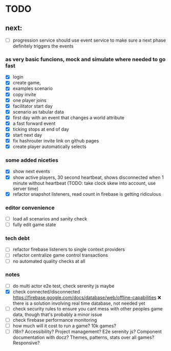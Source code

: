 # TODO
## next:
- [ ] progression service should use event service to make sure a next phase definitely triggers the events 

### as very basic funcions, mock and simulate where needed to go fast
- [x] login
- [x] create game, 
- [x] examples scenario
- [x] copy invite
- [x] one player joins
- [X] facilitator start day
- [x] scenario as tabular data
- [x] first day with an event that changes a world attribute
- [X] a fast forward event
- [X] ticking stops at end of day
- [x] start next day
- [x] fix hashrouter invite link on github pages
- [X] create player automatically selects

### some added niceties 
- [X] show next events
- [x] show active players, 30 second heartbeat, shows disconnected when 1 minute without heartbeat (TODO: take clock skew into account, use server time)
- [x] refactor snapshot listeners, read count in firebase is getting ridiculous

### editor convenience
- [ ] load all scenarios and sanity check
- [ ] fully edit game state

### tech debt
- [ ] refactor firebase listeners to single context providers
- [ ] refactor centralize game control transactions 
- [ ] no automated quality checks at all

### notes
- [ ] do multi actor e2e test, check serenity js maybe
- [x] check connected/disconnected https://firebase.google.com/docs/database/web/offline-capabilities ❌ there is a solution involving real time database, not needed yet
- [ ] check security rules to ensure you cant mess with other peoples game data, though that's probably a minor issue
- [ ] check firebase performance monitoring
- [ ] how much will it cost to run a game? 10k games?
- [ ] i18n? Accessibility? Project management? E2e serenity js? Component documentation with docz? Themes, patterns, stats over all games? Responsive? 
